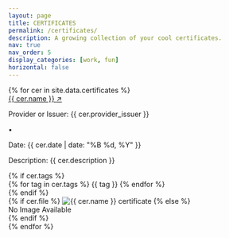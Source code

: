 ```yaml
---
layout: page
title: CERTIFICATES
permalink: /certificates/
description: A growing collection of your cool certificates.
nav: true
nav_order: 5
display_categories: [work, fun]
horizontal: false
---
```

<link rel="stylesheet" href="https://fonts.googleapis.com/css2?family=Inter:wght@400;500;600;800&display=swap">
<link rel="stylesheet" href="/assets/css/certificates.css">

<div class="certificates-grid">
  {% for cer in site.data.certificates %}
    <div class="cer-card">
      <div class="cer-content">
        <a href="{{ cer.certificate_url }}" class="text-2xl group" target="_blank">
          {{ cer.name }}
          <span class="inline-block transition-transform group-hover:translate-x-2 duration-200">↗</span>
        </a>
        <div class="flex items-center gap-4">
          <p class="text-base">Provider or Issuer: {{ cer.provider_issuer }}</p>
          <span>•</span>
          <p class="text-base">Date: {{ cer.date | date: "%B %d, %Y" }}</p>
        </div>
        <p class="text-base leading-relaxed">Description: {{ cer.description }}</p>
        {% if cer.tags %}
          <div class="mt-4 flex flex-wrap gap-2">
            {% for tag in cer.tags %}
              <span class="bg-blue-100">{{ tag }}</span>
            {% endfor %}
          </div>
        {% endif %}
      </div>
      <div class="image-container">
        {% if cer.file %}
          <img src="{{ cer.file | relative_url }}" alt="{{ cer.name }} certificate">
        {% else %}
          <div class="placeholder-image">No Image Available</div>
        {% endif %}
      </div>
    </div>
  {% endfor %}
</div>